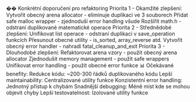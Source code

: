 �� Konkrétní doporučení pro refaktoring
Priorita 1 - Okamžité zlepšení:
Vytvořit obecný arena allocator - eliminuje duplikaci ve 3 souborech
Přidat safe malloc wrapper - zjednoduší error handling všude
Rozšířit math.h - odstraní duplikované matematické operace
Priorita 2 - Střednědobé zlepšení:
Unifikovat list operace - odstraní duplikaci v save_operation funkcích
Přesunout obecné utility - is_sorted, array_reverse atd.
Vytvořit obecný error handler - nahradí fatal_cleanup_and_exit
Priorita 3 - Dlouhodobé zlepšení:
Refaktorovat arena vzory - použít obecný arena allocator
Zjednodušit memory management - použít safe wrappers
Unifikovat error handling - použít obecné error funkce
📊 Očekávané benefity:
Redukce kódu: ~200-300 řádků duplikovaného kódu
Lepší maintainability: Centralizované utility funkce
Konzistentní error handling: Jednotný přístup k chybám
Snadnější debugging: Méně míst kde se mohou objevit chyby
Lepší testovatelnost: Izolované utility funkce